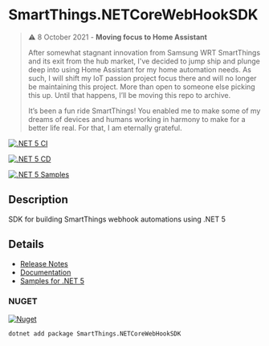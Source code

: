 # SmartThings.NETCoreWebHookSDK

> :warning: 8 October 2021 - **Moving focus to Home Assistant**
> 
> After somewhat stagnant innovation from Samsung WRT SmartThings and its exit from the hub market, I've decided to jump ship and plunge deep into using Home Assistant for my home automation needs.  As such, I will shift my IoT passion project focus there and will no longer be maintaining this project.  More than open to someone else picking this up.  Until that happens, I’ll be moving this repo to archive.
> 
> It’s been a fun ride SmartThings!  You enabled me to make some of my dreams of devices and humans working in harmony to make for a better life real.  For that, I am eternally grateful.
> 

[![.NET 5 CI](https://github.com/ianisms/SmartThings.NETCoreWebHookSDK/actions/workflows/dotnet-5-ci.yml/badge.svg)](https://github.com/ianisms/SmartThings.NETCoreWebHookSDK/actions/workflows/dotnet-5-ci.yml)

[![.NET 5 CD](https://github.com/ianisms/SmartThings.NETCoreWebHookSDK/actions/workflows/dotnet-5-cd.yml/badge.svg)](https://github.com/ianisms/SmartThings.NETCoreWebHookSDK/actions/workflows/dotnet-5-cd.yml)

[![.NET 5 Samples](https://github.com/ianisms/SmartThings.NETCoreWebHookSDK/actions/workflows/dotnet-5-samples.yml/badge.svg)](https://github.com/ianisms/SmartThings.NETCoreWebHookSDK/actions/workflows/dotnet-5-samples.yml)

## Description

SDK for building SmartThings webhook automations using .NET 5

## Details

- [Release Notes](https://github.com/ianisms/SmartThings.NETCoreWebHookSDK/blob/master/docs/RELEASENOTES.md)
- [Documentation](https://ianisms.github.io/SmartThings.NETCoreWebHookSDK/)
- [Samples for .NET 5](https://github.com/ianisms/SmartThings.NETCoreWebHookSDK/tree/master/samples)

### NUGET

[![Nuget](https://img.shields.io/nuget/v/SmartThings.NETCoreWebHookSDK)](https://www.nuget.org/packages/SmartThings.NETCoreWebHookSDK/)

```batch
dotnet add package SmartThings.NETCoreWebHookSDK
```

